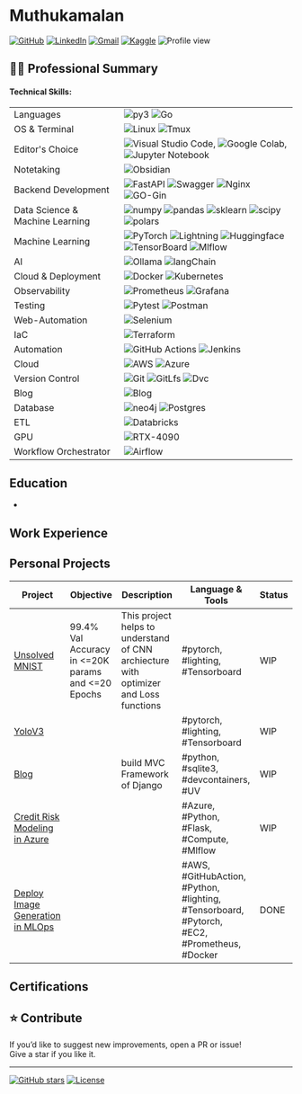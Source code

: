# Muthukamalan
[![GitHub](https://img.shields.io/badge/GitHub-%23121011.svg?logo=github&logoColor=white)](https://github.com/Muthukamalan)
[![LinkedIn](https://custom-icon-badges.demolab.com/badge/LinkedIn-0A66C2?logo=linkedin-white&logoColor=fff)](https://www.linkedin.com/in/muthukamalan-m/)
[![Gmail](https://img.shields.io/badge/Gmail-D14836?logo=gmail&logoColor=white)](mailto:muthukamalan98@gmail.com)
[![Kaggle](https://img.shields.io/badge/Kaggle-20BEFF?logo=kaggle&logoColor=fff)](https://www.kaggle.com/kakashikamalan)
![Profile view](https://komarev.com/ghpvc/?username=Muthukamalan&style=flat-square)


## 👨‍💼 Professional Summary

#### Technical Skills:

| | |
|:--------------------|:---------------- |
| Languages           | ![py3](https://img.shields.io/badge/Python-3776AB.svg?style=flat&logo=Python&logoColor=white) ![Go](https://img.shields.io/badge/Go-00ADD8.svg?style=flat&logo=Go&logoColor=white) |
| OS & Terminal       | ![Linux](https://img.shields.io/badge/Linux-FCC624?style=flat&logo=linux&logoColor=black) ![Tmux](https://img.shields.io/badge/tmux-1BB91F?style=flat&logo=tmux&logoColor=white) |
| Editor's Choice     | ![Visual Studio Code](https://img.shields.io/badge/Visual%20Studio%20Code-0078d7.svg?style=flat&logo=visual-studio-code&logoColor=white), ![Google Colab](https://img.shields.io/badge/Google%20Colab-%23F9A825.svg?style=flat&logo=googlecolab&logoColor=white), ![Jupyter Notebook](https://img.shields.io/badge/jupyter-%23FA0F00.svg?style=flat&logo=jupyter&logoColor=white) |
| Notetaking          | ![Obsidian](https://img.shields.io/badge/Obsidian-%23483699.svg?style=flat&logo=obsidian&logoColor=white) | 
| Backend Development | ![FastAPI](https://img.shields.io/badge/python-FastAPI-005571?style=flat&logo=fastapi) ![Swagger](https://img.shields.io/badge/-Swagger-%23Clojure?style=flat&logo=swagger&logoColor=white) ![Nginx](https://img.shields.io/badge/nginx-%23009639.svg?style=flat&logo=nginx&logoColor=white) ![GO-Gin](https://img.shields.io/badge/Go-Gin-%2300ADD8.svg?style=flat&logo=go&logoColor=white)|
| Data Science  & Machine Learning | ![numpy](https://img.shields.io/badge/Numpy-777BB4?style=flat&logo=numpy&logoColor=white)  ![pandas](https://img.shields.io/badge/Pandas-2C2D72?style=flat&logo=pandas&logoColor=white)  ![sklearn](https://img.shields.io/badge/scikit_learn-F7931E?style=flat&logo=scikit-learn&logoColor=white)  ![scipy](https://img.shields.io/badge/SciPy-654FF0?style=flat&logo=SciPy&logoColor=white)  ![polars](https://img.shields.io/badge/Polars-0075FF.svg?style=flat&logo=Polars&logoColor=white) |
| Machine Learning    |  ![PyTorch](https://img.shields.io/badge/python-PyTorch-%23EE4C2C.svg?style=flat-square&logo=PyTorch&logoColor=white) ![Lightning](https://img.shields.io/badge/pytorch-Lightning-792ee5?logo=pytorchlightning&logoColor=white)  ![Huggingface](https://img.shields.io/badge/Hugging%20Face-FFD21E.svg?style=flat&logo=Hugging-Face&logoColor=black) ![TensorBoard](https://img.shields.io/badge/Tensorboard-FF6F00.svg?style=flat&logo=TensorBoard&logoColor=white) ![Mlflow](https://img.shields.io/badge/MLflow-0194E2.svg?style=flat&logo=MLflow&logoColor=white) | 
| AI                  | ![Ollama](https://img.shields.io/badge/Ollama-000000.svg?style=flat&logo=Ollama&logoColor=white) ![langChain](https://img.shields.io/badge/langchain-1C3C3C?style=flat&logo=langchain&logoColor=white) |
| Cloud & Deployment  | ![Docker](https://img.shields.io/badge/docker-%230db7ed.svg?style=flat&logo=docker&logoColor=white) ![Kubernetes](https://img.shields.io/badge/Kubernetes-326CE5?style=flat&logo=kubernetes&logoColor=white) |
| Observability       | ![Prometheus](https://img.shields.io/badge/Prometheus-E6522C?style=flat&logo=Prometheus&logoColor=white) ![Grafana](https://img.shields.io/badge/grafana-%23F46800.svg?style=flat&logo=grafana&logoColor=white) |
| Testing             | ![Pytest](https://img.shields.io/badge/Pytest-0A9EDC.svg?style=flat&logo=Pytest&logoColor=white) ![Postman](https://img.shields.io/badge/Postman-FF6C37?style=flat&logo=postman&logoColor=white) | 
| Web-Automation      | ![Selenium](https://img.shields.io/badge/Selenium-43B02A.svg?style=flat&logo=Selenium&logoColor=white) | 
| IaC                 | ![Terraform](https://img.shields.io/badge/terraform-%235835CC.svg?style=flat&logo=terraform&logoColor=white) |
| Automation          | ![GitHub Actions](https://img.shields.io/badge/github%20actions-%232671E5.svg?style=flat&logo=githubactions&logoColor=white) ![Jenkins](https://img.shields.io/badge/jenkins-%232C5263.svg?style=flat&logo=jenkins&logoColor=white)  |
| Cloud               | ![AWS](https://img.shields.io/badge/AWS-%23FF9900.svg?style=flat&logo=amazon-aws&logoColor=white) ![Azure](https://img.shields.io/badge/azure-%230072C6.svg?style=flat&logo=microsoftazure&logoColor=white) |
| Version Control     | ![Git](https://img.shields.io/badge/git-%23F05033.svg?style=flat&logo=git&logoColor=white) ![GitLfs](https://img.shields.io/badge/Git%20LFS-F64935.svg?style=flat&logo=Git-LFS&logoColor=white) ![Dvc](https://img.shields.io/badge/DVC-13ADC7.svg?style=flat&logo=DVC&logoColor=white) | 
| Blog                | ![Blog](https://img.shields.io/badge/GitHub%20Pages-222222?style=flat&logo=github%20Pages&logoColor=white) | 
| Database            | ![neo4j](https://img.shields.io/badge/Neo4j-018bff?style=flat&logo=neo4j&logoColor=white)  ![Postgres](https://img.shields.io/badge/PostgreSQL-316192?style=flat&logo=postgresql&logoColor=white) |
| ETL                 | ![Databricks](https://img.shields.io/badge/Databricks-FF3621?style=flat&logo=Databricks&logoColor=white) |
| GPU                 | ![RTX-4090](https://img.shields.io/badge/NVIDIA-GTX4090-76B900?style=flat&logo=nvidia&logoColor=white) | 
| Workflow Orchestrator | ![Airflow](https://img.shields.io/badge/Apache%20Airflow-017CEE.svg?style=flat&logo=Apache-Airflow&logoColor=white) |



## Education
- 


## Work Experience




## Personal Projects

| Project | Objective | Description | Language & Tools | Status |
|---------|-----------|-------------|------------------|--------|
| [Unsolved MNIST](./posts/mnist.md) | 99.4% Val Accuracy in <=20K params and <=20 Epochs | This project helps to understand of CNN archiecture with optimizer and Loss functions | #pytorch, #lighting, #Tensorboard | WIP |
| [YoloV3](./posts/yolo.md) |   | | #pytorch, #lighting, #Tensorboard | WIP |
| [Blog]() | | build MVC Framework of Django | #python, #sqlite3, #devcontainers, #UV | WIP |
| [Credit Risk Modeling in Azure](./posts/machine-learning.md) | | | #Azure, #Python, #Flask, #Compute, #Mlflow | WIP |
| [Deploy Image Generation in MLOps](./posts/generative-ai.md) | | | #AWS, #GitHubAction, #Python, #lighting, #Tensorboard, #Pytorch, #EC2, #Prometheus, #Docker | DONE |


## Certifications

## 


## ⭐ Contribute
If you’d like to suggest new improvements, open a PR or issue! <br>
Give a star if you like it.

---

[![GitHub stars](https://img.shields.io/github/stars/Muthukamalan/Muthukamalan.github.io?style=social)](https://github.com/Muthukamalan/Muthukamalan.github.io/stargazers)
[![License](https://img.shields.io/github/license/Muthukamalan/Muthukamalan.github.io)](LICENSE)